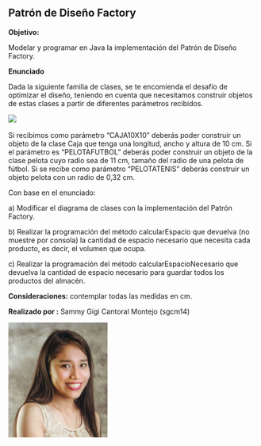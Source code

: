 Patrón de Diseño Factory
---

**Objetivo:**

Modelar y programar en Java la implementación del Patrón de Diseño Factory.

**Enunciado**

Dada la siguiente familia de clases, se te encomienda el desafío de optimizar el diseño,
teniendo en cuenta que necesitamos construir objetos de estas clases a partir de diferentes parámetros recibidos.

![](https://raw.githubusercontent.com/sgcm14/0523C02-proyectos-java/main/introduccion/src/disenio_factory_method/producto/Captura.PNG)

Si recibimos como parámetro “CAJA10X10” deberás poder construir un objeto de la clase
Caja que tenga una longitud, ancho y altura de 10 cm. Si el parámetro es “PELOTAFUTBOL”
deberás poder construir un objeto de la clase pelota cuyo radio sea de 11 cm, tamaño del radio de una pelota de fútbol. Si se recibe como parámetro
“PELOTATENIS” deberás construir un objeto pelota con un radio de 0,32 cm.

Con base en el enunciado:

a) Modificar el diagrama de clases con la implementación del Patrón Factory.

b) Realizar la programación del método calcularEspacio que devuelva (no muestre por
consola) la cantidad de espacio necesario que necesita cada producto, es decir, el volumen
que ocupa.

c) Realizar la programación del método calcularEspacioNecesario que devuelva la
cantidad de espacio necesario para guardar todos los productos del almacén.

**Consideraciones:** contemplar todas las medidas en cm.

**Realizado por :** Sammy Gigi Cantoral Montejo (sgcm14)

<img src ="https://raw.githubusercontent.com/sgcm14/sgcm14/main/sammy.jpg" width="200">